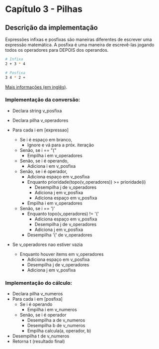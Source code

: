 # Capítulo 3 - Pilhas

## Descrição da implementação

Expressões infixas e posfixas são maneiras diferentes de escrever uma expressão matemática. A posfixa é uma maneira de escrevê-las jogando todos os operadores para DEPOIS dos operandos.

```sh
# Infixa
2 + 3 * 4

# Posfixa
3 4 * 2 +
```

[Mais informações (em inglês)](https://github.com/ss-c-cpp/infix2postfix).

### Implementação da conversão:

- Declara string v_posfixa
- Declara pilha v_operadores

- Para cada i em [expressao]
  - Se i é espaço em branco,
    - Ignore e vá para a próx. iteração
  - Senão, se i == "("
    - Empilha i em v_operadores
  - Senão, se i é operando,
    - Adiciona i em v_posfixa
  - Senão, se i é operador,
    - Adiciona espaço em v_posfixa
    - Enquanto prioridade(topo(v_operadores)) >= prioridade(i)
      - Desempilha j de v_operadores
      - Adiciona j em v_posfixa
      - Adiciona espaço em v_posfixa
    - Empilha i em v_operadores
  - Senão, se i == ')'
    - Enquanto topo(v_operadores) != '('
      - Adiciona espaço em v_posfixa
      - Desempilha j de v_operadores
      - Adiciona j em v_posfixa
    - Desempilha '(' de v_operadores
- Se v_operadores nao estiver vazia
  - Enquanto houver items em v_operadores
    - Adiciona espaço em v_posfixa
    - Desempilha j de v_operadores
    - Adiciona j em v_posfixa

### Implementação do cálculo:
- Declara pilha v_numeros
- Para cada i em [posfixa]
  - Se i é operando
    - Empilha i em v_numeros
  - Senão, se i é operador
    - Desempilha a de v_numeros
    - Desempilha b de v_numeros
    - Empilha calcula(a, operador, b)
- Desempilha t de v_numeros
- Retorna t (resultado final)
